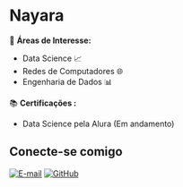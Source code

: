 # Nayara

🚀 **Áreas de Interesse:**
- Data Science 📈
- Redes de Computadores 🌐
- Engenharia de Dados 📊

📚 **Certificações :**

- Data Science pela Alura (Em andamento)


## Conecte-se comigo
[![E-mail](https://img.shields.io/badge/-Email-000?style=for-the-badge&logo=microsoft-outlook&logoColor=007BFF)](mailto:npnasciment@hotmail.com)
[![GitHub](https://img.shields.io/badge/GitHub-100000?style=for-the-badge&logo=github&logoColor=white)](https://github.com/Nay0202)



